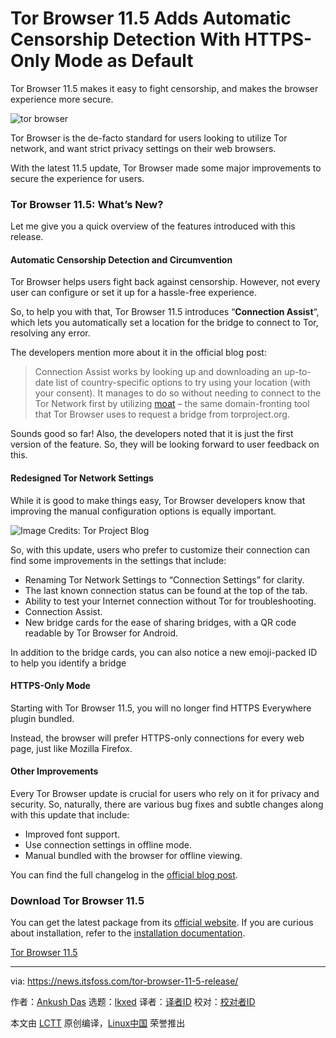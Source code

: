 [#]: subject: "Tor Browser 11.5 Adds Automatic Censorship Detection With HTTPS-Only Mode as Default"
[#]: via: "https://news.itsfoss.com/tor-browser-11-5-release/"
[#]: author: "Ankush Das https://news.itsfoss.com/author/ankush/"
[#]: collector: "lkxed"
[#]: translator: " "
[#]: reviewer: " "
[#]: publisher: " "
[#]: url: " "

Tor Browser 11.5 Adds Automatic Censorship Detection With HTTPS-Only Mode as Default
======
Tor Browser 11.5 makes it easy to fight censorship, and makes the browser experience more secure.

![tor browser][1]

Tor Browser is the de-facto standard for users looking to utilize Tor network, and want strict privacy settings on their web browsers.

With the latest 11.5 update, Tor Browser made some major improvements to secure the experience for users.

### Tor Browser 11.5: What’s New?

Let me give you a quick overview of the features introduced with this release.

#### Automatic Censorship Detection and Circumvention

Tor Browser helps users fight back against censorship. However, not every user can configure or set it up for a hassle-free experience.

So, to help you with that, Tor Browser 11.5 introduces “**Connection Assist**“, which lets you automatically set a location for the bridge to connect to Tor, resolving any error.

The developers mention more about it in the official blog post:

> Connection Assist works by looking up and downloading an up-to-date list of country-specific options to try using your location (with your consent). It manages to do so without needing to connect to the Tor Network first by utilizing [moat][2] – the same domain-fronting tool that Tor Browser uses to request a bridge from torproject.org.

Sounds good so far! Also, the developers noted that it is just the first version of the feature. So, they will be looking forward to user feedback on this.

#### Redesigned Tor Network Settings

While it is good to make things easy, Tor Browser developers know that improving the manual configuration options is equally important.

![Image Credits: Tor Project Blog][3]

So, with this update, users who prefer to customize their connection can find some improvements in the settings that include:

* Renaming Tor Network Settings to “Connection Settings” for clarity.
* The last known connection status can be found at the top of the tab.
* Ability to test your Internet connection without Tor for troubleshooting.
* Connection Assist.
* New bridge cards for the ease of sharing bridges, with a QR code readable by Tor Browser for Android.

In addition to the bridge cards, you can also notice a new emoji-packed ID to help you identify a bridge

#### HTTPS-Only Mode

Starting with Tor Browser 11.5, you will no longer find HTTPS Everywhere plugin bundled.

Instead, the browser will prefer HTTPS-only connections for every web page, just like Mozilla Firefox.

#### Other Improvements

Every Tor Browser update is crucial for users who rely on it for privacy and security. So, naturally, there are various bug fixes and subtle changes along with this update that include:

* Improved font support.
* Use connection settings in offline mode.
* Manual bundled with the browser for offline viewing.

You can find the full changelog in the [official blog post][4].

### Download Tor Browser 11.5

You can get the latest package from its [official website][5]. If you are curious about installation, refer to the [installation documentation][6].

[Tor Browser 11.5][7]

--------------------------------------------------------------------------------

via: https://news.itsfoss.com/tor-browser-11-5-release/

作者：[Ankush Das][a]
选题：[lkxed][b]
译者：[译者ID](https://github.com/译者ID)
校对：[校对者ID](https://github.com/校对者ID)

本文由 [LCTT](https://github.com/LCTT/TranslateProject) 原创编译，[Linux中国](https://linux.cn/) 荣誉推出

[a]: https://news.itsfoss.com/author/ankush/
[b]: https://github.com/lkxed
[1]: https://news.itsfoss.com/wp-content/uploads/2022/07/tor-browser-11-5-release.jpg
[2]: https://support.torproject.org/glossary/moat/
[3]: https://news.itsfoss.com/wp-content/uploads/2022/07/connection-settings.png
[4]: https://blog.torproject.org/new-release-tor-browser-115/
[5]: https://www.torproject.org/download/
[6]: https://tb-manual.torproject.org/installation/
[7]: https://www.torproject.org/download/
